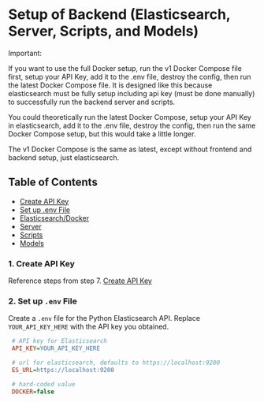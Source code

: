 # Setup of Backend (Elasticsearch, Server, Scripts, and Models)

Important: 

If you want to use the full Docker setup, run the v1 Docker Compose file first, setup your API Key, add it to the .env file, destroy the config,
then run the latest Docker Compose file. It is designed like this because elasticsearch must be fully setup including api key (must be done manually) to successfully run the 
backend server and scripts. 

You could theoretically run the latest Docker Compose, setup your API Key in elasticsearch, add it to the .env file, destroy the config, then run the same Docker Compose 
setup, but this would take a little longer.

The v1 Docker Compose is the same as latest, except without frontend and backend setup, just elasticsearch.

## Table of Contents

- [Create API Key](#1-create-api-key)
- [Set up .env File](#2-set-up-env-file)
- [Elasticsearch/Docker](./config/README.md)
- [Server](./server/README.md)
- [Scripts](./scripts/README.md)
- [Models](./lbnlp/README.md)

### 1. Create API Key

Reference steps from step 7. [Create API Key](../config/README.md)

### 2. Set up `.env` File

Create a `.env` file for the Python Elasticsearch API. Replace `YOUR_API_KEY_HERE` with the API key you obtained.

   ```ini
    # API key for Elasticsearch
    API_KEY=YOUR_API_KEY_HERE

    # url for elasticsearch, defaults to https://localhost:9200
    ES_URL=https://localhost:9200

    # hard-coded value
    DOCKER=false
   ```